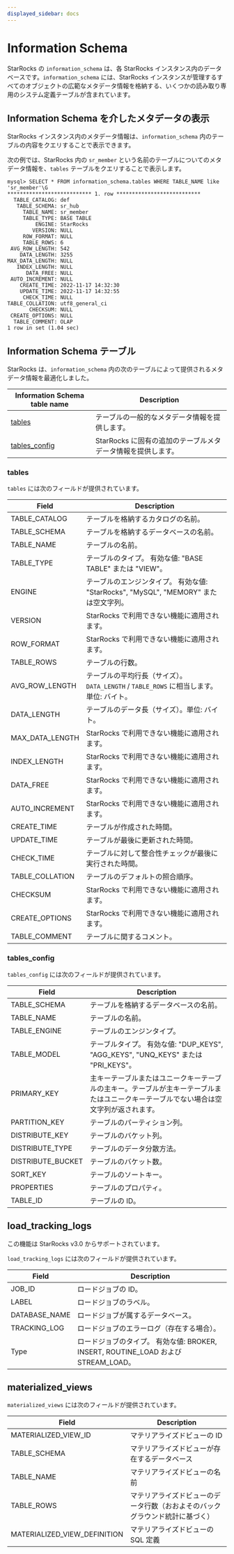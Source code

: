 ```yaml
---
displayed_sidebar: docs
---
```


# Information Schema

StarRocks の `information_schema` は、各 StarRocks インスタンス内のデータベースです。`information_schema` には、StarRocks インスタンスが管理するすべてのオブジェクトの広範なメタデータ情報を格納する、いくつかの読み取り専用のシステム定義テーブルが含まれています。

## Information Schema を介したメタデータの表示

StarRocks インスタンス内のメタデータ情報は、`information_schema` 内のテーブルの内容をクエリすることで表示できます。

次の例では、StarRocks 内の `sr_member` という名前のテーブルについてのメタデータ情報を、`tables` テーブルをクエリすることで表示します。

```Plain
mysql> SELECT * FROM information_schema.tables WHERE TABLE_NAME like 'sr_member'\G
*************************** 1. row ***************************
  TABLE_CATALOG: def
   TABLE_SCHEMA: sr_hub
     TABLE_NAME: sr_member
     TABLE_TYPE: BASE TABLE
         ENGINE: StarRocks
        VERSION: NULL
     ROW_FORMAT: NULL
     TABLE_ROWS: 6
 AVG_ROW_LENGTH: 542
    DATA_LENGTH: 3255
MAX_DATA_LENGTH: NULL
   INDEX_LENGTH: NULL
      DATA_FREE: NULL
 AUTO_INCREMENT: NULL
    CREATE_TIME: 2022-11-17 14:32:30
    UPDATE_TIME: 2022-11-17 14:32:55
     CHECK_TIME: NULL
TABLE_COLLATION: utf8_general_ci
       CHECKSUM: NULL
 CREATE_OPTIONS: NULL
  TABLE_COMMENT: OLAP
1 row in set (1.04 sec)
```

## Information Schema テーブル

StarRocks は、`information_schema` 内の次のテーブルによって提供されるメタデータ情報を最適化しました。

| **Information Schema table name** | **Description**                                              |
| --------------------------------- | ------------------------------------------------------------ |
| [tables](#tables)                            | テーブルの一般的なメタデータ情報を提供します。             |
| [tables_config](#tables_config)                     | StarRocks に固有の追加のテーブルメタデータ情報を提供します。 |

### tables

`tables` には次のフィールドが提供されています。

| **Field**       | **Description**                                              |
| --------------- | ------------------------------------------------------------ |
| TABLE_CATALOG   | テーブルを格納するカタログの名前。                           |
| TABLE_SCHEMA    | テーブルを格納するデータベースの名前。                       |
| TABLE_NAME      | テーブルの名前。                                             |
| TABLE_TYPE      | テーブルのタイプ。 有効な値: "BASE TABLE" または "VIEW"。   |
| ENGINE          | テーブルのエンジンタイプ。 有効な値: "StarRocks", "MySQL", "MEMORY" または空文字列。 |
| VERSION         | StarRocks で利用できない機能に適用されます。                 |
| ROW_FORMAT      | StarRocks で利用できない機能に適用されます。                 |
| TABLE_ROWS      | テーブルの行数。                                             |
| AVG_ROW_LENGTH  | テーブルの平均行長（サイズ）。`DATA_LENGTH` / `TABLE_ROWS` に相当します。単位: バイト。 |
| DATA_LENGTH     | テーブルのデータ長（サイズ）。単位: バイト。                 |
| MAX_DATA_LENGTH | StarRocks で利用できない機能に適用されます。                 |
| INDEX_LENGTH    | StarRocks で利用できない機能に適用されます。                 |
| DATA_FREE       | StarRocks で利用できない機能に適用されます。                 |
| AUTO_INCREMENT  | StarRocks で利用できない機能に適用されます。                 |
| CREATE_TIME     | テーブルが作成された時間。                                   |
| UPDATE_TIME     | テーブルが最後に更新された時間。                             |
| CHECK_TIME      | テーブルに対して整合性チェックが最後に実行された時間。       |
| TABLE_COLLATION | テーブルのデフォルトの照合順序。                             |
| CHECKSUM        | StarRocks で利用できない機能に適用されます。                 |
| CREATE_OPTIONS  | StarRocks で利用できない機能に適用されます。                 |
| TABLE_COMMENT   | テーブルに関するコメント。                                   |

### tables_config

`tables_config` には次のフィールドが提供されています。

| **Field**        | **Description**                                              |
| ---------------- | ------------------------------------------------------------ |
| TABLE_SCHEMA     | テーブルを格納するデータベースの名前。                       |
| TABLE_NAME       | テーブルの名前。                                             |
| TABLE_ENGINE     | テーブルのエンジンタイプ。                                   |
| TABLE_MODEL      | テーブルタイプ。 有効な値: "DUP_KEYS", "AGG_KEYS", "UNQ_KEYS" または "PRI_KEYS"。 |
| PRIMARY_KEY      | 主キーテーブルまたはユニークキーテーブルの主キー。テーブルが主キーテーブルまたはユニークキーテーブルでない場合は空文字列が返されます。 |
| PARTITION_KEY    | テーブルのパーティション列。                                 |
| DISTRIBUTE_KEY   | テーブルのバケット列。                                       |
| DISTRIBUTE_TYPE  | テーブルのデータ分散方法。                                   |
| DISTRIBUTE_BUCKET | テーブルのバケット数。                                       |
| SORT_KEY         | テーブルのソートキー。                                       |
| PROPERTIES       | テーブルのプロパティ。                                       |
| TABLE_ID         | テーブルの ID。                                              |

## load_tracking_logs

この機能は StarRocks v3.0 からサポートされています。

`load_tracking_logs` には次のフィールドが提供されています。

| **Field**     | **Description**                                                                       |
|---------------|---------------------------------------------------------------------------------------|
| JOB_ID        | ロードジョブの ID。                                                                   |
| LABEL         | ロードジョブのラベル。                                                                |
| DATABASE_NAME | ロードジョブが属するデータベース。                                                    |
| TRACKING_LOG  | ロードジョブのエラーログ（存在する場合）。                                            |
| Type          | ロードジョブのタイプ。 有効な値: BROKER, INSERT, ROUTINE_LOAD および STREAM_LOAD。     |

## materialized_views

`materialized_views` には次のフィールドが提供されています。

| **Field**                            | **Description**                                              |
| ------------------------------------ | ------------------------------------------------------------ |
| MATERIALIZED_VIEW_ID                 | マテリアライズドビューの ID                                   |
| TABLE_SCHEMA                         | マテリアライズドビューが存在するデータベース                  |
| TABLE_NAME                           | マテリアライズドビューの名前                                  |
| TABLE_ROWS                           | マテリアライズドビューのデータ行数（おおよそのバックグラウンド統計に基づく） |
| MATERIALIZED_VIEW_DEFINITION         | マテリアライズドビューの SQL 定義                             |